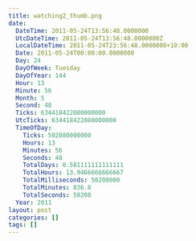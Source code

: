 ```yaml
---
title: watching2_thumb.png
date:
  DateTime: 2011-05-24T13:56:48.0000000
  UtcDateTime: 2011-05-24T13:56:48.0000000Z
  LocalDateTime: 2011-05-24T23:56:48.0000000+10:00
  Date: 2011-05-24T00:00:00.0000000
  Day: 24
  DayOfWeek: Tuesday
  DayOfYear: 144
  Hour: 13
  Minute: 56
  Month: 5
  Second: 48
  Ticks: 634418422080000000
  UtcTicks: 634418422080000000
  TimeOfDay:
    Ticks: 502080000000
    Hours: 13
    Minutes: 56
    Seconds: 48
    TotalDays: 0.581111111111111
    TotalHours: 13.9466666666667
    TotalMilliseconds: 50208000
    TotalMinutes: 836.8
    TotalSeconds: 50208
  Year: 2011
layout: post
categories: []
tags: []
---
```


